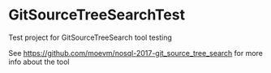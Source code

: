 # GitSourceTreeSearchTest
Test project for GitSourceTreeSearch tool testing

See https://github.com/moevm/nosql-2017-git_source_tree_search for more info about the tool